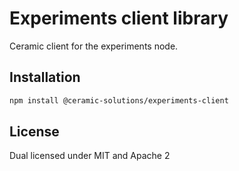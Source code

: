 # Experiments client library

Ceramic client for the experiments node.

## Installation

```sh
npm install @ceramic-solutions/experiments-client
```

## License

Dual licensed under MIT and Apache 2
